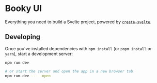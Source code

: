 # Booky UI

Everything you need to build a Svelte project, powered by [`create-svelte`](https://github.com/sveltejs/kit/tree/main/packages/create-svelte).

## Developing

Once you've installed dependencies with `npm install` (or `pnpm install` or `yarn`), start a development server:

```bash
npm run dev

# or start the server and open the app in a new browser tab
npm run dev -- --open
```